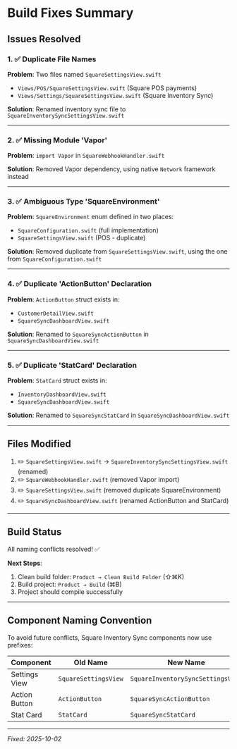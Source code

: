 # Build Fixes Summary

## Issues Resolved

### 1. ✅ Duplicate File Names
**Problem**: Two files named `SquareSettingsView.swift`
- `Views/POS/SquareSettingsView.swift` (Square POS payments)
- `Views/Settings/SquareSettingsView.swift` (Square Inventory Sync)

**Solution**: Renamed inventory sync file to `SquareInventorySyncSettingsView.swift`

---

### 2. ✅ Missing Module 'Vapor'
**Problem**: `import Vapor` in `SquareWebhookHandler.swift`

**Solution**: Removed Vapor dependency, using native `Network` framework instead

---

### 3. ✅ Ambiguous Type 'SquareEnvironment'
**Problem**: `SquareEnvironment` enum defined in two places:
- `SquareConfiguration.swift` (full implementation)
- `SquareSettingsView.swift` (POS - duplicate)

**Solution**: Removed duplicate from `SquareSettingsView.swift`, using the one from `SquareConfiguration.swift`

---

### 4. ✅ Duplicate 'ActionButton' Declaration
**Problem**: `ActionButton` struct exists in:
- `CustomerDetailView.swift`
- `SquareSyncDashboardView.swift`

**Solution**: Renamed to `SquareSyncActionButton` in `SquareSyncDashboardView.swift`

---

### 5. ✅ Duplicate 'StatCard' Declaration
**Problem**: `StatCard` struct exists in:
- `InventoryDashboardView.swift`
- `SquareSyncDashboardView.swift`

**Solution**: Renamed to `SquareSyncStatCard` in `SquareSyncDashboardView.swift`

---

## Files Modified

1. ✏️ `SquareSettingsView.swift` → `SquareInventorySyncSettingsView.swift` (renamed)
2. ✏️ `SquareWebhookHandler.swift` (removed Vapor import)
3. ✏️ `SquareSettingsView.swift` (removed duplicate SquareEnvironment)
4. ✏️ `SquareSyncDashboardView.swift` (renamed ActionButton and StatCard)

---

## Build Status

All naming conflicts resolved! ✅

**Next Steps**:
1. Clean build folder: `Product → Clean Build Folder` (⇧⌘K)
2. Build project: `Product → Build` (⌘B)
3. Project should compile successfully

---

## Component Naming Convention

To avoid future conflicts, Square Inventory Sync components now use prefixes:

| Component | Old Name | New Name |
|-----------|----------|----------|
| Settings View | `SquareSettingsView` | `SquareInventorySyncSettingsView` |
| Action Button | `ActionButton` | `SquareSyncActionButton` |
| Stat Card | `StatCard` | `SquareSyncStatCard` |

---

*Fixed: 2025-10-02*
